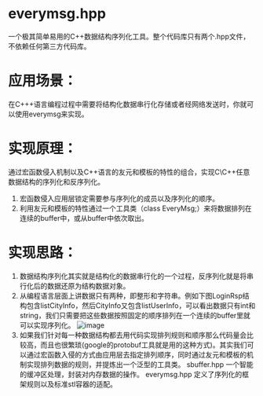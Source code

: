 # everymsg.hpp
一个极其简单易用的C++数据结构序列化工具。整个代码库只有两个.hpp文件，不依赖任何第三方代码库。


# 应用场景：
在C+++语言编程过程中需要将结构化数据串行化存储或者经网络发送时，你就可以使用everymsg来实现。


# 实现原理：
通过宏函数侵入机制以及C++语言的友元和模板的特性的组合，实现C\C++任意数据结构的序列化和反序列化。
1. 宏函数侵入应用层锁定需要参与序列化的成员以及序列化的顺序。
2. 利用友元和模板的特性通过一个工具类（class EveryMsg;）来将数据排列在连续的buffer中，或从buffer中依次取出。


# 实现思路：
1. 数据结构序列化其实就是结构化的数据串行化的一个过程，反序列化就是将串行化后的数据还原为结构数据对象。
2. 从编程语言层面上讲数据只有两种，即整形和字符串。例如下图LoginRsp结构包含listCityInfo，然后CityInfo又包含listUserInfo，可以看出数据只有int和string，我们只需要把这些数据按照固定的顺序排列在一个连续的buffer里就可以实现序列化。
   ![image](https://user-images.githubusercontent.com/84183800/127149514-e73d3156-245d-4e9e-af11-dee455ecad1e.png)
3. 如果我们针对每一种数据结构都去用代码实现排列规则和顺序那么代码量会比较高，而且也很繁琐(google的protobuf工具就是用的这种方式)。其实我们可以通过宏函数入侵的方式由应用层去指定排列顺序，同时通过友元和模板的机制实现排列数据的规则，并提炼出一个泛型的工具类。
   sbuffer.hpp 一个智能的缓冲区处理，封装对内存数据的操作。
   everymsg.hpp 定义了序列化的框架规则以及标准stl容器的适配。
   
